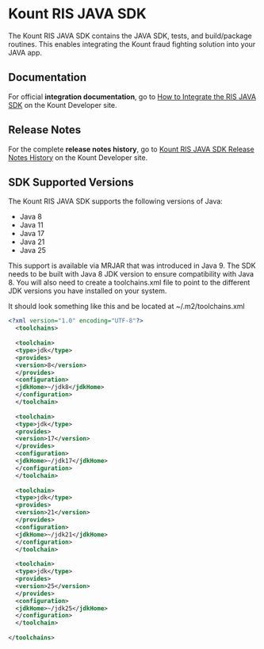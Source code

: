 # Kount RIS JAVA  SDK #

The Kount RIS JAVA  SDK contains the JAVA  SDK, tests, and build/package routines. This enables integrating the Kount fraud fighting solution into your JAVA  app.

## Documentation ##

For official **integration documentation**, go to [How to Integrate the RIS JAVA  SDK](https://developer.kount.com/hc/en-us/articles/4418705623316) on the Kount Developer site.

## Release Notes ##

For the complete **release notes history**, go to [Kount RIS JAVA  SDK Release Notes History](https://developer.kount.com/hc/en-us/articles/10404690838676) on the Kount Developer site.

## SDK Supported Versions ##
The Kount RIS JAVA  SDK supports the following versions of Java:
* Java 8
* Java 11
* Java 17
* Java 21
* Java 25

This support is available via MRJAR that was introduced in Java 9. The SDK needs to be built with Java 8 JDK version to ensure compatibility with Java 8.
You will also need to create a toolchains.xml file to point to the different JDK versions you have installed on your system.

It should look something like this and be located at ~/.m2/toolchains.xml
```xml
<?xml version="1.0" encoding="UTF-8"?>
  <toolchains>
  
  <toolchain>
  <type>jdk</type>
  <provides>
  <version>8</version>
  </provides>
  <configuration>
  <jdkHome>~/jdk8</jdkHome>
  </configuration>
  </toolchain>
  
  <toolchain>
  <type>jdk</type>
  <provides>
  <version>17</version>
  </provides>
  <configuration>
  <jdkHome>~/jdk17</jdkHome>
  </configuration>
  </toolchain>
  
  <toolchain>
  <type>jdk</type>
  <provides>
  <version>21</version>
  </provides>
  <configuration>
  <jdkHome>~/jdk21</jdkHome>
  </configuration>
  </toolchain>
  
  <toolchain>
  <type>jdk</type>
  <provides>
  <version>25</version>
  </provides>
  <configuration>
  <jdkHome>~/jdk25</jdkHome>
  </configuration>
  </toolchain>
      
</toolchains>
```